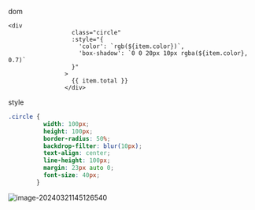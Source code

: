 dom

```vue
<div
                  class="circle"
                  :style="{
                    'color': `rgb(${item.color})`,
                    'box-shadow': `0 0 20px 10px rgba(${item.color}, 0.7)`
                  }"
                >
                  {{ item.total }}
                </div>
```

style

```scss
.circle {
          width: 100px;
          height: 100px;
          border-radius: 50%;
          backdrop-filter: blur(10px);
          text-align: center;
          line-height: 100px;
          margin: 23px auto 0;
          font-size: 40px;
        }
```

![image-20240321145126540](C:\Users\admin\AppData\Roaming\Typora\typora-user-images\image-20240321145126540.png)